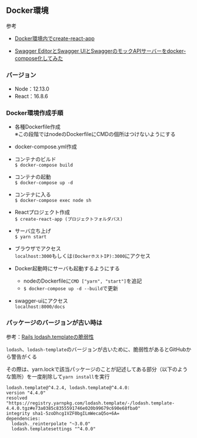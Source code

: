 ## Docker環境
参考
- [Docker環境内でcreate-react-app](https://qiita.com/mii288/items/aac597bc02575831ea90)

- [Swagger EditorとSwagger UIとSwaggerのモックAPIサーバーをdocker-compose化してみた](https://qiita.com/matsuda_chikara/items/a4119a972535a4b69201)

### バージョン
- Node：12.13.0
- React：16.8.6

### Docker環境作成手順
- 各種Dockerfile作成  
※この段階ではnodeのDockerfileにCMDの個所はつけないようにする

- docker-compose.yml作成

- コンテナのビルド  
`$ docker-compose build`

- コンテナの起動  
`$ docker-compose up -d`

- コンテナに入る  
`$ docker-compose exec node sh`

- Reactプロジェクト作成  
`$ create-react-app (プロジェクトフォルダパス)`

- サーバ立ち上げ  
`$ yarn start`

- ブラウザでアクセス  
`localhost:3000`もしくは`(DockerホストIP):3000`にアクセス

- Docker起動時にサーバも起動するようにする
  - nodeのDockerfileに`CMD ["yarn", "start"]`を追記
  - `$ docker-compose up -d --build`で更新

- swagger-uiにアクセス  
`localhost:8000/docs`

### パッケージのバージョンが古い時は
参考：[Rails lodash.templateの脆弱性](https://qiita.com/sakakinn/items/f55ee3bdd6cce92a4fde)

`lodash`、`lodash-template`のバージョンが古いために、脆弱性があるとGitHubから警告がくる

その際は、yarn.lockで該当パッケージのことが記述してある部分（以下のような箇所）を一度削除して`yarn install`を実行
```
lodash.template@^4.2.4, lodash.template@^4.4.0:
version "4.4.0"
resolved "https://registry.yarnpkg.com/lodash.template/-/lodash.template-4.4.0.tgz#e73a0385c8355591746e020b99679c690e68fba0"
integrity sha1-5zoDhcg1VZF0bgILmWecaQ5o+6A=
dependencies:
  lodash._reinterpolate "~3.0.0"
  lodash.templatesettings "^4.0.0"
```